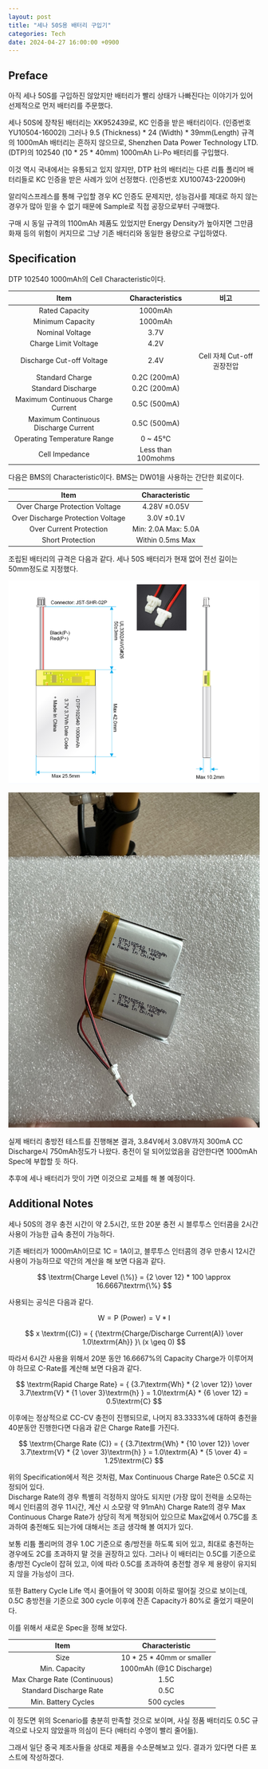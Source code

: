 ```yaml
---
layout: post
title: "세나 50S용 배터리 구입기"
categories: Tech
date: 2024-04-27 16:00:00 +0900
---
```


## Preface

아직 세나 50S를 구입하진 않았지만 배터리가 빨리 상태가 나빠진다는 이야기가 있어 선제적으로 먼저 배터리를 주문했다.

<!--excerpt-->

세나 50S에 장착된 배터리는 XK952439로, KC 인증을 받은 배터리이다. (인증번호 YU10504-16002I)
그러나 9.5 (Thickness) \* 24 (Width) \* 39mm(Length) 규격의 1000mAh 배터리는 흔하지 않으므로, Shenzhen Data Power Technology LTD. (DTP)의 102540 (10 \* 25 \* 40mm) 1000mAh Li-Po 배터리를 구입했다.

이것 역시 국내에서는 유통되고 있지 않지만, DTP 社의 배터리는 다른 리튬 폴리머 배터리들로 KC 인증을 받은 사례가 있어 선정했다. (인증번호 XU100743-22009H)

알리익스프레스를 통해 구입할 경우 KC 인증도 문제지만, 성능검사를 제대로 하지 않는 경우가 많아 믿을 수 없기 때문에 Sample로 직접 공장으로부터 구매했다.

구매 시 동일 규격의 1100mAh 제품도 있었지만 Energy Density가 높아지면 그만큼 화재 등의 위험이 커지므로 그냥 기존 배터리와 동일한 용량으로 구입하였다.

## Specification

DTP 102540 1000mAh의 Cell Characteristic이다.

|                 Item                 |  Characteristics   |            비고            |
| :----------------------------------: | :----------------: | :------------------------: |
|            Rated Capacity            |      1000mAh       |                            |
|           Minimum Capacity           |      1000mAh       |                            |
|           Nominal Voltage            |        3.7V        |                            |
|         Charge Limit Voltage         |        4.2V        |                            |
|      Discharge Cut-off Voltage       |        2.4V        | Cell 자체 Cut-off 권장전압 |
|           Standard Charge            |    0.2C (200mA)    |                            |
|          Standard Discharge          |    0.2C (200mA)    |                            |
|  Maximum Continuous Charge Current   |    0.5C (500mA)    |                            |
| Maximum Continuous Discharge Current |    0.5C (500mA)    |                            |
|     Operating Temperature Range      |      0 ~ 45℃       |                            |
|            Cell Impedance            | Less than 100mohms |                            |

다음은 BMS의 Characteristic이다. BMS는 DW01을 사용하는 간단한 회로이다.

|               Item                |   Characteristic    |
| :-------------------------------: | :-----------------: |
|  Over Charge Protection Voltage   |    4.28V ±0.05V     |
| Over Discharge Protection Voltage |     3.0V ±0.1V      |
|      Over Current Protection      | Min: 2.0A Max: 5.0A |
|         Short Protection          |  Within 0.5ms Max   |

조립된 배터리의 규격은 다음과 같다.
세나 50S 배터리가 현재 없어 전선 길이는 50mm정도로 지정했다.

[![image.png](/assets/img/2024-04-27/image.png)](/assets/img/2024-04-27/image.png)

[![dtp-battery.jpg](/assets/img/2024-04-27/dtp-battery.jpg)](/assets/img/2024-04-27/dtp-battery.jpg)

실제 배터리 충방전 테스트를 진행해본 결과, 3.84V에서 3.08V까지 300mA CC Discharge시 750mAh정도가 나왔다. 충전이 덜 되어있었음을 감안한다면 1000mAh Spec에 부합할 듯 하다.

추후에 세나 배터리가 맛이 가면 이것으로 교체를 해 볼 예정이다.

## Additional Notes

세나 50S의 경우 충전 시간이 약 2.5시간, 또한 20분 충전 시 블루투스 인터콤을 2시간 사용이 가능한 급속 충전이 가능하다.

기존 배터리가 1000mAh이므로 1C = 1A이고, 블루투스 인터콤의 경우 만충시 12시간 사용이 가능하므로 약간의 계산을 해 보면 다음과 같다.

$$ \textrm{Charge Level (\%)} = {2 \over 12} * 100 \approx 16.6667\textrm{\%} $$

사용되는 공식은 다음과 같다.

$$ \textrm{W} = \textrm{P (Power)} = \textrm{V} * \textrm{I} $$

$$ x \textrm{(C)} = { {\textrm{Charge/Discharge Current(A)} \over 1.0\textrm{Ah}} }\ (x \geq 0) $$

따라서 6시간 사용을 위해서 20분 동안 16.6667%의 Capacity Charge가 이루어져야 하므로 C-Rate를 계산해 보면 다음과 같다.

$$ \textrm{Rapid Charge Rate} = { {3.7\textrm{Wh} * {2 \over 12}} \over 3.7\textrm{V} * {1 \over 3}\textrm{h} } = 1.0\textrm{A} * {6 \over 12} = 0.5\textrm{C} $$

이후에는 정상적으로 CC-CV 충전이 진행되므로, 나머지 83.3333%에 대하여 충전을 40분동안 진행한다면 다음과 같은 Charge Rate를 가진다.

$$ \textrm{Charge Rate (C)} = { {3.7\textrm{Wh} * {10 \over 12}} \over 3.7\textrm{V} * {2 \over 3}\textrm{h} } = 1.0\textrm{A} * {5 \over 4} = 1.25\textrm{C} $$

위의 Specification에서 적은 것처럼, Max Continuous Charge Rate은 0.5C로 지정되어 있다.  
Discharge Rate의 경우 특별히 걱정하지 않아도 되지만 (가장 많이 전력을 소모하는 메시 인터콤의 경우 11시간, 계산 시 소모량 약 91mAh) Charge Rate의 경우 Max Continuous Charge Rate가 상당히 적게 책정되어 있으므로 Max값에서 0.75C를 초과하여 충전해도 되는가에 대해서는 조금 생각해 볼 여지가 있다.

보통 리튬 폴리머의 경우 1.0C 기준으로 충/방전을 하도록 되어 있고, 최대로 충전하는 경우에도 2C를 초과하지 말 것을 권장하고 있다. 그러나 이 배터리는 0.5C를 기준으로 충/방전 Cycle이 잡혀 있고, 이에 따라 0.5C를 초과하여 충전할 경우 제 용량이 유지되지 않을 가능성이 크다.

또한 Battery Cycle Life 역시 줄어들어 약 300회 이하로 떨어질 것으로 보이는데, 0.5C 충방전을 기준으로 300 cycle 이후에 잔존 Capacity가 80%로 줄었기 때문이다.

이를 위해서 새로운 Spec을 정해 보았다.

|             Item             |      Characteristic      |
| :--------------------------: | :----------------------: |
|             Size             | 10 \* 25 \* 40mm or smaller  |
|        Min. Capacity         | 1000mAh (\@1C Discharge) |
| Max Charge Rate (Continuous) |           1.5C           |
|   Standard Discharge Rate    |           0.5C           |
|     Min. Battery Cycles      |        500 cycles        |

이 정도면 위의 Scenario를 충분히 만족할 것으로 보이며, 사실 정품 배터리도 0.5C 규격으로 나오지 않았을까 의심이 든다 (배터리 수명이 빨리 줄어듦).

그래서 일단 중국 제조사들을 상대로 제품을 수소문해보고 있다. 결과가 있다면 다른 포스트에 작성하겠다.
